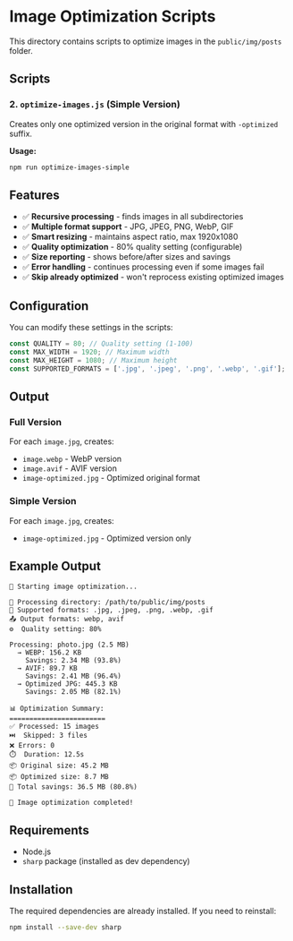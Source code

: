 # Image Optimization Scripts

This directory contains scripts to optimize images in the `public/img/posts` folder.

## Scripts

### 2. `optimize-images.js` (Simple Version)
Creates only one optimized version in the original format with `-optimized` suffix.

**Usage:**
```bash
npm run optimize-images-simple
```

## Features

- ✅ **Recursive processing** - finds images in all subdirectories
- ✅ **Multiple format support** - JPG, JPEG, PNG, WebP, GIF
- ✅ **Smart resizing** - maintains aspect ratio, max 1920x1080
- ✅ **Quality optimization** - 80% quality setting (configurable)
- ✅ **Size reporting** - shows before/after sizes and savings
- ✅ **Error handling** - continues processing even if some images fail
- ✅ **Skip already optimized** - won't reprocess existing optimized images

## Configuration

You can modify these settings in the scripts:

```javascript
const QUALITY = 80; // Quality setting (1-100)
const MAX_WIDTH = 1920; // Maximum width
const MAX_HEIGHT = 1080; // Maximum height
const SUPPORTED_FORMATS = ['.jpg', '.jpeg', '.png', '.webp', '.gif'];
```

## Output

### Full Version
For each `image.jpg`, creates:
- `image.webp` - WebP version
- `image.avif` - AVIF version  
- `image-optimized.jpg` - Optimized original format

### Simple Version
For each `image.jpg`, creates:
- `image-optimized.jpg` - Optimized version only

## Example Output

```
🚀 Starting image optimization...

📁 Processing directory: /path/to/public/img/posts
🎯 Supported formats: .jpg, .jpeg, .png, .webp, .gif
📤 Output formats: webp, avif
⚙️  Quality setting: 80%

Processing: photo.jpg (2.5 MB)
  → WEBP: 156.2 KB
    Savings: 2.34 MB (93.8%)
  → AVIF: 89.7 KB
    Savings: 2.41 MB (96.4%)
  → Optimized JPG: 445.3 KB
    Savings: 2.05 MB (82.1%)

📊 Optimization Summary:
========================
✅ Processed: 15 images
⏭️  Skipped: 3 files
❌ Errors: 0
⏱️  Duration: 12.5s
📦 Original size: 45.2 MB
📦 Optimized size: 8.7 MB
💾 Total savings: 36.5 MB (80.8%)

🎉 Image optimization completed!
```

## Requirements

- Node.js
- `sharp` package (installed as dev dependency)

## Installation

The required dependencies are already installed. If you need to reinstall:

```bash
npm install --save-dev sharp
``` 